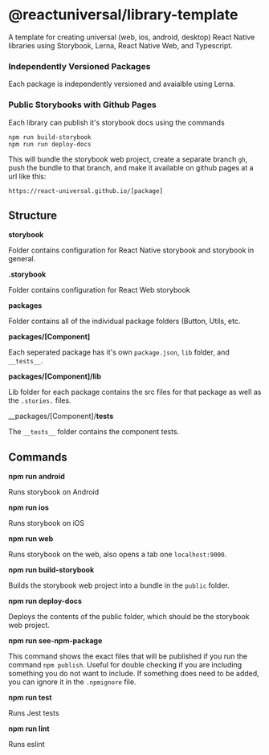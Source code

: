 # @reactuniversal/library-template

A template for creating universal (web, ios, android, desktop) React Native libraries using Storybook, Lerna, React Native Web, and Typescript.

### Independently Versioned Packages

Each package is independently versioned and avaialble using Lerna.


### Public Storybooks with Github Pages

Each library can publish it's storybook docs using the commands

```
npm run build-storybook
npm run run deploy-docs
```

This will bundle the storybook web project, create a separate branch `gh`, push the bundle to that branch, and make it available on github pages at a url like this:

```
https://react-universal.github.io/[package]
```

## Structure

__storybook__

Folder contains configuration for React Native storybook and storybook in general.

__.storybook__

Folder contains configuration for React Web storybook

__packages__

Folder contains all of the individual package folders (Button, Utils, etc.

__packages/[Component]__

Each seperated package has it's own `package.json`, `lib` folder, and `__tests__`.

__packages/[Component]/lib__

Lib folder for each package contains the src files for that package as well as the `.stories.` files.

__packages/[Component]/__tests__

The `__tests__` folder contains the component tests.

## Commands

__npm run android__

Runs storybook on Android

__npm run ios__

Runs storybook on iOS

__npm run web__

Runs storybook on the web, also opens a tab one `localhost:9000`.

__npm run build-storybook__

Builds the storybook web project into a bundle in the `public` folder.

__npm run deploy-docs__

Deploys the contents of the public folder, which should be the storybook web project.

__npm run see-npm-package__

This command shows the exact files that will be published if you run the command `npm publish`. Useful for double checking if you are including something you do not want to include. If something does need to be added, you can ignore it in the `.npmignore` file.

__npm run test__

Runs Jest tests

__npm run lint__

Runs eslint

